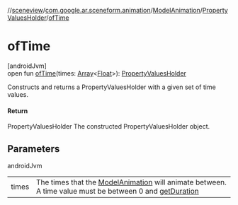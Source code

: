 //[sceneview](../../../../index.md)/[com.google.ar.sceneform.animation](../../index.md)/[ModelAnimation](../index.md)/[PropertyValuesHolder](index.md)/[ofTime](of-time.md)

# ofTime

[androidJvm]\
open fun [ofTime](of-time.md)(times: [Array](https://kotlinlang.org/api/latest/jvm/stdlib/kotlin/-array/index.html)&lt;[Float](https://kotlinlang.org/api/latest/jvm/stdlib/kotlin/-float/index.html)&gt;): [PropertyValuesHolder](https://developer.android.com/reference/kotlin/android/animation/PropertyValuesHolder.html)

Constructs and returns a PropertyValuesHolder with a given set of time values.

#### Return

PropertyValuesHolder The constructed PropertyValuesHolder object.

## Parameters

androidJvm

| | |
|---|---|
| times | The times that the [ModelAnimation](../index.md) will animate between. A time value must be between 0 and [getDuration](../../../../../sceneview/com.google.ar.sceneform.animation/-model-animation/get-duration.md) |
